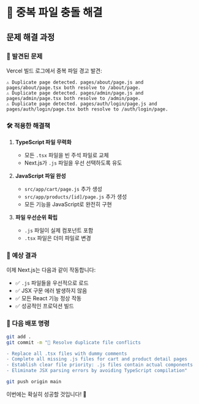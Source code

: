 # 🔧 중복 파일 충돌 해결

## 문제 해결 과정

### 🚨 발견된 문제
Vercel 빌드 로그에서 중복 파일 경고 발견:
```
⚠ Duplicate page detected. pages/about/page.js and pages/about/page.tsx both resolve to /about/page.
⚠ Duplicate page detected. pages/admin/page.js and pages/admin/page.tsx both resolve to /admin/page.
⚠ Duplicate page detected. pages/auth/login/page.js and pages/auth/login/page.tsx both resolve to /auth/login/page.
```

### 🛠️ 적용한 해결책

1. **TypeScript 파일 무력화**
   - 모든 `.tsx` 파일을 빈 주석 파일로 교체
   - Next.js가 `.js` 파일을 우선 선택하도록 유도

2. **JavaScript 파일 완성**
   - `src/app/cart/page.js` 추가 생성
   - `src/app/products/[id]/page.js` 추가 생성
   - 모든 기능을 JavaScript로 완전히 구현

3. **파일 우선순위 확립**
   - `.js` 파일이 실제 컴포넌트 포함
   - `.tsx` 파일은 더미 파일로 변경

### 🎯 예상 결과

이제 Next.js는 다음과 같이 작동합니다:
- ✅ `.js` 파일들을 우선적으로 로드
- ✅ JSX 구문 에러 발생하지 않음
- ✅ 모든 React 기능 정상 작동
- ✅ 성공적인 프로덕션 빌드

### 📝 다음 배포 명령

```bash
git add .
git commit -m "🔧 Resolve duplicate file conflicts

- Replace all .tsx files with dummy comments
- Complete all missing .js files for cart and product detail pages
- Establish clear file priority: .js files contain actual components
- Eliminate JSX parsing errors by avoiding TypeScript compilation"

git push origin main
```

이번에는 확실히 성공할 것입니다! 🚀
